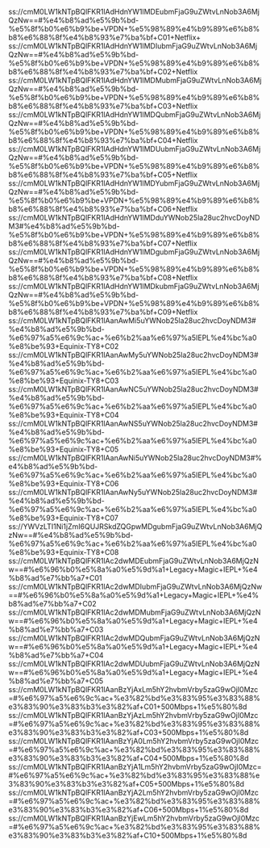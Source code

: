 ss://cmM0LW1kNTpBQlFKR1lAdHdnYW1lMDEubmFjaG9uZWtvLnNob3A6MjQzNw==#%e4%b8%ad%e5%9b%bd-%e5%8f%b0%e6%b9%be+VPDN+%e5%98%89%e4%b9%89%e6%b8%b8%e6%88%8f%e4%b8%93%e7%ba%bf+C01+Netflix+
ss://cmM0LW1kNTpBQlFKR1lAdHdnYW1lMDIubmFjaG9uZWtvLnNob3A6MjQzNw==#%e4%b8%ad%e5%9b%bd-%e5%8f%b0%e6%b9%be+VPDN+%e5%98%89%e4%b9%89%e6%b8%b8%e6%88%8f%e4%b8%93%e7%ba%bf+C02+Netflix
ss://cmM0LW1kNTpBQlFKR1lAdHdnYW1lMDMubmFjaG9uZWtvLnNob3A6MjQzNw==#%e4%b8%ad%e5%9b%bd-%e5%8f%b0%e6%b9%be+VPDN+%e5%98%89%e4%b9%89%e6%b8%b8%e6%88%8f%e4%b8%93%e7%ba%bf+C03+Netflix
ss://cmM0LW1kNTpBQlFKR1lAdHdnYW1lMDQubmFjaG9uZWtvLnNob3A6MjQzNw==#%e4%b8%ad%e5%9b%bd-%e5%8f%b0%e6%b9%be+VPDN+%e5%98%89%e4%b9%89%e6%b8%b8%e6%88%8f%e4%b8%93%e7%ba%bf+C04+Netflix
ss://cmM0LW1kNTpBQlFKR1lAdHdnYW1lMDUubmFjaG9uZWtvLnNob3A6MjQzNw==#%e4%b8%ad%e5%9b%bd-%e5%8f%b0%e6%b9%be+VPDN+%e5%98%89%e4%b9%89%e6%b8%b8%e6%88%8f%e4%b8%93%e7%ba%bf+C05+Netflix
ss://cmM0LW1kNTpBQlFKR1lAdHdnYW1lMDYubmFjaG9uZWtvLnNob3A6MjQzNw==#%e4%b8%ad%e5%9b%bd-%e5%8f%b0%e6%b9%be+VPDN+%e5%98%89%e4%b9%89%e6%b8%b8%e6%88%8f%e4%b8%93%e7%ba%bf+C06+Netflix
ss://cmM0LW1kNTpBQlFKR1lAdHdnYW1lMDduYWNob25la28uc2hvcDoyNDM3#%e4%b8%ad%e5%9b%bd-%e5%8f%b0%e6%b9%be+VPDN+%e5%98%89%e4%b9%89%e6%b8%b8%e6%88%8f%e4%b8%93%e7%ba%bf+C07+Netflix
ss://cmM0LW1kNTpBQlFKR1lAdHdnYW1lMDgubmFjaG9uZWtvLnNob3A6MjQzNw==#%e4%b8%ad%e5%9b%bd-%e5%8f%b0%e6%b9%be+VPDN+%e5%98%89%e4%b9%89%e6%b8%b8%e6%88%8f%e4%b8%93%e7%ba%bf+C08+Netflix
ss://cmM0LW1kNTpBQlFKR1lAdHdnYW1lMDkubmFjaG9uZWtvLnNob3A6MjQzNw==#%e4%b8%ad%e5%9b%bd-%e5%8f%b0%e6%b9%be+VPDN+%e5%98%89%e4%b9%89%e6%b8%b8%e6%88%8f%e4%b8%93%e7%ba%bf+C09+Netflix
ss://cmM0LW1kNTpBQlFKR1lAanAwMi5uYWNob25la28uc2hvcDoyNDM3#%e4%b8%ad%e5%9b%bd-%e6%97%a5%e6%9c%ac+%e6%b2%aa%e6%97%a5IEPL%e4%bc%a0%e8%be%93+Equinix-TY8+C02
ss://cmM0LW1kNTpBQlFKR1lAanAwMy5uYWNob25la28uc2hvcDoyNDM3#%e4%b8%ad%e5%9b%bd-%e6%97%a5%e6%9c%ac+%e6%b2%aa%e6%97%a5IEPL%e4%bc%a0%e8%be%93+Equinix-TY8+C03
ss://cmM0LW1kNTpBQlFKR1lAanAwNC5uYWNob25la28uc2hvcDoyNDM3#%e4%b8%ad%e5%9b%bd-%e6%97%a5%e6%9c%ac+%e6%b2%aa%e6%97%a5IEPL%e4%bc%a0%e8%be%93+Equinix-TY8+C04
ss://cmM0LW1kNTpBQlFKR1lAanAwNS5uYWNob25la28uc2hvcDoyNDM3#%e4%b8%ad%e5%9b%bd-%e6%97%a5%e6%9c%ac+%e6%b2%aa%e6%97%a5IEPL%e4%bc%a0%e8%be%93+Equinix-TY8+C05
ss://cmM0LW1kNTpBQlFKR1lAanAwNi5uYWNob25la28uc2hvcDoyNDM3#%e4%b8%ad%e5%9b%bd-%e6%97%a5%e6%9c%ac+%e6%b2%aa%e6%97%a5IEPL%e4%bc%a0%e8%be%93+Equinix-TY8+C06
ss://cmM0LW1kNTpBQlFKR1lAanAwNy5uYWNob25la28uc2hvcDoyNDM3#%e4%b8%ad%e5%9b%bd-%e6%97%a5%e6%9c%ac+%e6%b2%aa%e6%97%a5IEPL%e4%bc%a0%e8%be%93+Equinix-TY8+C07
ss://YWVzLTI1Ni1jZmI6QUJRSkdZQGpwMDgubmFjaG9uZWtvLnNob3A6MjQzNw==#%e4%b8%ad%e5%9b%bd-%e6%97%a5%e6%9c%ac+%e6%b2%aa%e6%97%a5IEPL%e4%bc%a0%e8%be%93+Equinix-TY8+C08
ss://cmM0LW1kNTpBQlFKR1lAc2dwMDEubmFjaG9uZWtvLnNob3A6MjQzNw==#%e6%96%b0%e5%8a%a0%e5%9d%a1+Legacy+Magic+IEPL+%e4%b8%ad%e7%bb%a7+C01
ss://cmM0LW1kNTpBQlFKR1lAc2dwMDIubmFjaG9uZWtvLnNob3A6MjQzNw==#%e6%96%b0%e5%8a%a0%e5%9d%a1+Legacy+Magic+IEPL+%e4%b8%ad%e7%bb%a7+C02
ss://cmM0LW1kNTpBQlFKR1lAc2dwMDMubmFjaG9uZWtvLnNob3A6MjQzNw==#%e6%96%b0%e5%8a%a0%e5%9d%a1+Legacy+Magic+IEPL+%e4%b8%ad%e7%bb%a7+C03
ss://cmM0LW1kNTpBQlFKR1lAc2dwMDQubmFjaG9uZWtvLnNob3A6MjQzNw==#%e6%96%b0%e5%8a%a0%e5%9d%a1+Legacy+Magic+IEPL+%e4%b8%ad%e7%bb%a7+C04
ss://cmM0LW1kNTpBQlFKR1lAc2dwMDUubmFjaG9uZWtvLnNob3A6MjQzNw==#%e6%96%b0%e5%8a%a0%e5%9d%a1+Legacy+Magic+IEPL+%e4%b8%ad%e7%bb%a7+C05
ss://cmM0LW1kNTpBQlFKR1lAanBzYjAxLm5hY2hvbmVrby5zaG9wOjI0Mzc=#%e6%97%a5%e6%9c%ac+%e3%82%bd%e3%83%95%e3%83%88%e3%83%90%e3%83%b3%e3%82%af+C01+500Mbps+1%e5%80%8d
ss://cmM0LW1kNTpBQlFKR1lAanBzYjAzLm5hY2hvbmVrby5zaG9wOjI0Mzc=#%e6%97%a5%e6%9c%ac+%e3%82%bd%e3%83%95%e3%83%88%e3%83%90%e3%83%b3%e3%82%af+C03+500Mbps+1%e5%80%8d
ss://cmM0LW1kNTpBQlFKR1lAanBzYjA0Lm5hY2hvbmVrby5zaG9wOjI0Mzc=#%e6%97%a5%e6%9c%ac+%e3%82%bd%e3%83%95%e3%83%88%e3%83%90%e3%83%b3%e3%82%af+C04+500Mbps+1%e5%80%8d
ss://cmM0LW1kNTpBQlFKR1lAanBzYjA1Lm5hY2hvbmVrby5zaG9wOjI0Mzc=#%e6%97%a5%e6%9c%ac+%e3%82%bd%e3%83%95%e3%83%88%e3%83%90%e3%83%b3%e3%82%af+C05+500Mbps+1%e5%80%8d
ss://cmM0LW1kNTpBQlFKR1lAanBzYjA2Lm5hY2hvbmVrby5zaG9wOjI0Mzc=#%e6%97%a5%e6%9c%ac+%e3%82%bd%e3%83%95%e3%83%88%e3%83%90%e3%83%b3%e3%82%af+C06+500Mbps+1%e5%80%8d
ss://cmM0LW1kNTpBQlFKR1lAanBzYjEwLm5hY2hvbmVrby5zaG9wOjI0Mzc=#%e6%97%a5%e6%9c%ac+%e3%82%bd%e3%83%95%e3%83%88%e3%83%90%e3%83%b3%e3%82%af+C10+500Mbps+1%e5%80%8d
